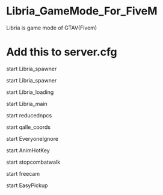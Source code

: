 # Libria_GameMode_For_FiveM
Libria is game mode of GTAV(Fivem)

# Add this to server.cfg

start Libria_spawner 

start Libria_spawner 

start Libria_loading 

start Libria_main 

start reducednpcs 

start qalle_coords 

start EveryoneIgnore 

start AnimHotKey 

start stopcombatwalk 

start freecam 

start EasyPickup 


